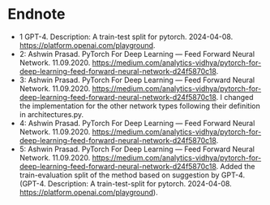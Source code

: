 # Endnote
- 1 GPT-4. Description: A train-test split for pytorch. 2024-04-08. https://platform.openai.com/playground.
- 2: Ashwin Prasad. PyTorch For Deep Learning — Feed Forward Neural Network. 11.09.2020. https://medium.com/analytics-vidhya/pytorch-for-deep-learning-feed-forward-neural-network-d24f5870c18.
- 3: Ashwin Prasad. PyTorch For Deep Learning — Feed Forward Neural Network. 11.09.2020. https://medium.com/analytics-vidhya/pytorch-for-deep-learning-feed-forward-neural-network-d24f5870c18. I changed the implementation for the other network types following their definition in architectures.py.
- 4: Ashwin Prasad. PyTorch For Deep Learning — Feed Forward Neural Network. 11.09.2020. https://medium.com/analytics-vidhya/pytorch-for-deep-learning-feed-forward-neural-network-d24f5870c18.
- 5: Ashwin Prasad. PyTorch For Deep Learning — Feed Forward Neural Network. 11.09.2020. https://medium.com/analytics-vidhya/pytorch-for-deep-learning-feed-forward-neural-network-d24f5870c18. Added the train-evaluation split of the method based on suggestion by GPT-4. (GPT-4. Description: A train-test-split for pytorch. 2024-04-08. https://platform.openai.com/playground).